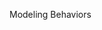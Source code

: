 <span id="title">Modeling Behaviors</span>

<div id="body">

<include src="activityDiagrams/unit-inParent-asPanel.md" boilerplate />
<include src="activityDiagramsIntermediate/unit-inParent-asPanel.md" boilerplate />
<include src="sequenceDiagramsBasic/unit-inParent-asPanel.md" boilerplate />
<include src="sequenceDiagramsIntermediate/unit-inParent-asPanel.md" boilerplate />
<include src="sequenceDiagramsAdvanced/unit-inParent-asPanel.md" boilerplate />
<include src="useCaseDiagrams/unit-inParent-asPanel.md" boilerplate />
<include src="timingDiagrams/unit-inParent-asPanel.md" boilerplate />
<include src="interactionOverviewDiagrams/unit-inParent-asPanel.md" boilerplate />
<include src="communicationDiagrams/unit-inParent-asPanel.md" boilerplate />
<include src="stateMachineDiagrams/unit-inParent-asPanel.md" boilerplate />

</div>